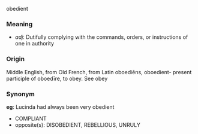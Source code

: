 obedient
### Meaning
+ _adj_: Dutifully complying with the commands, orders, or instructions of one in authority

### Origin

Middle English, from Old French, from Latin oboediēns, oboedient- present participle of oboedīre, to obey. See obey

### Synonym

__eg__: Lucinda had always been very obedient

+ COMPLIANT
+ opposite(s): DISOBEDIENT, REBELLIOUS, UNRULY



